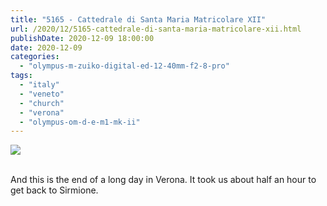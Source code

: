 ```yaml
---
title: "5165 - Cattedrale di Santa Maria Matricolare XII"
url: /2020/12/5165-cattedrale-di-santa-maria-matricolare-xii.html
publishDate: 2020-12-09 18:00:00
date: 2020-12-09
categories: 
  - "olympus-m-zuiko-digital-ed-12-40mm-f2-8-pro"
tags: 
  - "italy"
  - "veneto"
  - "church"
  - "verona"
  - "olympus-om-d-e-m1-mk-ii"
---
```

<div class="container">
<div class="center"><a target="_blank" href="https://d25zfm9zpd7gm5.cloudfront.net/1200x1200/2018/20180911_170853_lr.jpg"><img class="webfeedsFeaturedVisual" src="https://d25zfm9zpd7gm5.cloudfront.net/0600x0600/2018/20180911_170853_lr.jpg" /></a></div>
</div>
<br />

And this is the end of a long day in Verona. It took us about half
an hour to get back to Sirmione.